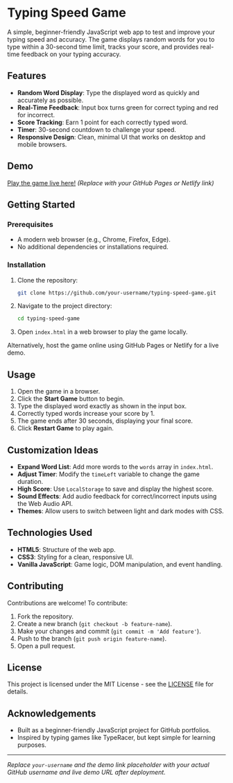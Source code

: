 # Typing Speed Game

A simple, beginner-friendly JavaScript web app to test and improve your typing speed and accuracy. The game displays random words for you to type within a 30-second time limit, tracks your score, and provides real-time feedback on your typing accuracy.

## Features
- **Random Word Display**: Type the displayed word as quickly and accurately as possible.
- **Real-Time Feedback**: Input box turns green for correct typing and red for incorrect.
- **Score Tracking**: Earn 1 point for each correctly typed word.
- **Timer**: 30-second countdown to challenge your speed.
- **Responsive Design**: Clean, minimal UI that works on desktop and mobile browsers.

## Demo
[Play the game live here!](#) *(Replace with your GitHub Pages or Netlify link)*

## Getting Started

### Prerequisites
- A modern web browser (e.g., Chrome, Firefox, Edge).
- No additional dependencies or installations required.

### Installation
1. Clone the repository:
   ```bash
   git clone https://github.com/your-username/typing-speed-game.git
   ```
2. Navigate to the project directory:
   ```bash
   cd typing-speed-game
   ```
3. Open `index.html` in a web browser to play the game locally.

Alternatively, host the game online using GitHub Pages or Netlify for a live demo.

## Usage
1. Open the game in a browser.
2. Click the **Start Game** button to begin.
3. Type the displayed word exactly as shown in the input box.
4. Correctly typed words increase your score by 1.
5. The game ends after 30 seconds, displaying your final score.
6. Click **Restart Game** to play again.

## Customization Ideas
- **Expand Word List**: Add more words to the `words` array in `index.html`.
- **Adjust Timer**: Modify the `timeLeft` variable to change the game duration.
- **High Score**: Use `LocalStorage` to save and display the highest score.
- **Sound Effects**: Add audio feedback for correct/incorrect inputs using the Web Audio API.
- **Themes**: Allow users to switch between light and dark modes with CSS.

## Technologies Used
- **HTML5**: Structure of the web app.
- **CSS3**: Styling for a clean, responsive UI.
- **Vanilla JavaScript**: Game logic, DOM manipulation, and event handling.

## Contributing
Contributions are welcome! To contribute:
1. Fork the repository.
2. Create a new branch (`git checkout -b feature-name`).
3. Make your changes and commit (`git commit -m 'Add feature'`).
4. Push to the branch (`git push origin feature-name`).
5. Open a pull request.

## License
This project is licensed under the MIT License - see the [LICENSE](LICENSE) file for details.

## Acknowledgements
- Built as a beginner-friendly JavaScript project for GitHub portfolios.
- Inspired by typing games like TypeRacer, but kept simple for learning purposes.

---

*Replace `your-username` and the demo link placeholder with your actual GitHub username and live demo URL after deployment.*